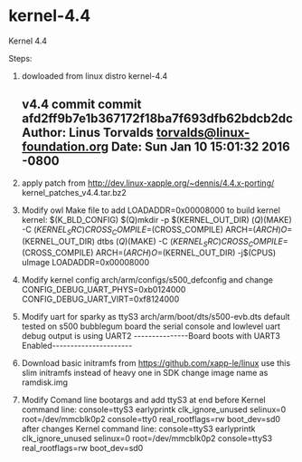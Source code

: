 # kernel-4.4
Kernel 4.4

Steps:
1) dowloaded from linux distro kernel-4.4

   v4.4 commit
   commit afd2ff9b7e1b367172f18ba7f693dfb62bdcb2dc
   Author: Linus Torvalds <torvalds@linux-foundation.org>
   Date:   Sun Jan 10 15:01:32 2016 -0800
   -----------

2) apply patch from http://dev.linux-xapple.org/~dennis/4.4.x-porting/
   kernel_patches_v4.4.tar.bz2

3) Modify owl Make file to add LOADADDR=0x00008000 to build kernel
   kernel: $(K_BLD_CONFIG)
        $(Q)mkdir -p $(KERNEL_OUT_DIR)
        $(Q)$(MAKE) -C $(KERNEL_SRC) CROSS_COMPILE=$(CROSS_COMPILE) ARCH=$(ARCH) O=$(KERNEL_OUT_DIR) dtbs
        $(Q)$(MAKE) -C $(KERNEL_SRC) CROSS_COMPILE=$(CROSS_COMPILE) ARCH=$(ARCH) O=$(KERNEL_OUT_DIR) -j$(CPUS) uImage  LOADADDR=0x00008000

4) Modify kernel config arch/arm/configs/s500_defconfig
 	and  change 
 	CONFIG_DEBUG_UART_PHYS=0xb0124000
 	CONFIG_DEBUG_UART_VIRT=0xf8124000

5) Modify uart for sparky as ttyS3
 	arch/arm/boot/dts/s500-evb.dts
	default tested on s500 bubblegum board the serial console and lowlevel uart debug output is using UART2
---------------Board boots with UART3 Enabled----------------------
6) Download basic initramfs from https://github.com/xapp-le/linux
	use this slim initramfs instead of heavy one in SDK
	change image name as ramdisk.img

7) Modify Comand line bootargs and add ttyS3 at end
before 		Kernel command line: console=ttyS3 earlyprintk clk_ignore_unused selinux=0 root=/dev/mmcblk0p2 console=tty0 real_rootflags=rw boot_dev=sd0
after changes Kernel command line: console=ttyS3 earlyprintk clk_ignore_unused selinux=0 root=/dev/mmcblk0p2 console=ttyS3 real_rootflags=rw boot_dev=sd0
